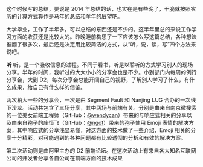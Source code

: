 这个时候写的总结，要说是 2014 年总结的话，也实在是有些晚了，干脆就按照农历的计算方式算作是马年的总结和羊年的展望吧。

大学毕业，工作了半年多，可以总结的东西还是不少的。这半年里总的来说工作学习方面的收获还是比较大的。昨晚睡前构思了一下应该怎么写这篇总结，各种想法推翻了很多次，最后还是决定用比较简洁的方式，从“听，说，读，写”四个方法来说吧。

**听**
听，是一个吸收信息的过程。不同于看书，听是以聆听的方式学习别人的现场分享。半年的时间，我听过的大大小小的分享会也是不少。小到部门内每周的例行分享会，大到 D2，每次分享会总能开阔自己的视野，了解别人学习了什么，有什么成果，给自己有什么样的借鉴。

两次稍大一些的分享会，一次是由 Segment Fault 和 Nanjing LUG 合办的一次线下沙龙。活动共包含了三场分享，其中两场与前端有关。分别是由来自南京微搜索的一位美女前端工程师（GitHub：[@wendycan](https://github.com/wendycan)）带来的与响应式相关的分享以及由来自孢子的庄恒飞（GitHub：[@ngot](https://github.com/ngot)）带来的孢子使用 Emoji 表情的解决方案，其中响应式的分享浅显易懂，对这方面的技术做了一些介绍，Emoji 相关的分享十分精彩，对可能遇到的各种问题都有比较透彻的分析和有效的解决方案。

第二次活动则是由阿里主办的 D2 前端论坛。在这次活动上有来自各大知名互联网公司的开发者分享各自公司在前端方面的技术成果